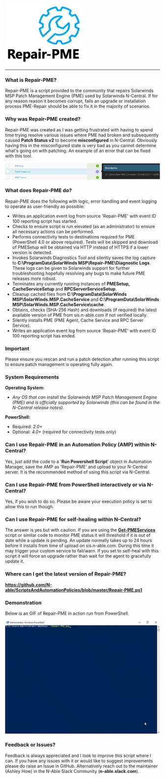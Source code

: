 ![Repair-PME Logo](https://github.com/N-able/ScriptsAndAutomationPolicies/blob/master/WikiFiles/Repair-PME/Repair-PME_Logo_Small.png)
***

### What is Repair-PME?

Repair-PME is a script provided to the community that repairs Solarwinds MSP Patch Management Engine (PME) used by Solarwinds N-Central. If for any reason reason it becomes corrupt, fails an upgrade or installation process PME-Repair should be able to fix it in the majority of scenarios. 

### Why was Repair-PME created?

Repair-PME was created as I was getting frustrated with having to spend time trying resolve various issues where PME had broken and subsequently caused **Patch Status v2** to become **misconfigured** in N-Central. Obviously having this in the misconfigured state is very bad as you cannot determine what's going on with patching. An example of an error that can be fixed with this tool.

![Patch_Status_v2_Misconfigured](https://github.com/N-able/ScriptsAndAutomationPolicies/blob/master/WikiFiles/Repair-PME/Patch_Status_v2_Misconfigured.png)

### What does Repair-PME do?

Repair-PME does the following with logic, error handling and event logging to operate as user-friendly as possible:
* Writes an application event log from source 'Repair-PME' with event ID 100 reporting script has started.
* Checks to ensure script is run elevated (as an administrator) to ensure all necessary actions can be performed.
* Performs connectivity tests to destinations required for PME (PowerShell 4.0 or above required). Tests will be skipped and download of PMESetup will be obtained via HTTP instead of HTTPS if a lower version is detected.
* Invokes Solarwinds Diagnostics Tool and silently saves the log capture to **C:\ProgramData\SolarWinds MSP\Repair-PME\Diagnostic Logs**. These logs can be given to Solarwinds support for further troubleshooting hopefully resolving any bugs to make future PME releases more robust.
* Terminates any currently running instances of **PMESetup,** **CacheServiceSetup** and **RPCServerServiceSetup**.
* Cleanup cached files from **C:\ProgramData\SolarWinds MSP\SolarWinds.MSP.CacheService** and **C:\ProgramData\SolarWinds MSP\SolarWinds.MSP.CacheService\cache**.
* Obtains, checks (SHA-256 Hash) and downloads (if required) the latest available version of PME from sis.n-able.com if not verified locally.
* Silently installs PME (PME Agent, Cache Service and RPC Server Service).
* Writes an application event log from source 'Repair-PME' with event ID 100 reporting script has ended.

### Important

Please ensure you rescan and run a patch detection after running this script to ensure patch management is operating fully again.

### System Requirements

**Operating System:**
* _Any OS that can install the Solarwinds MSP Patch Management Engine (PME) and is officially supported by Solarwinds (this can be found in the N-Central release notes)._

**PowerShell:**
* Required: _2.0+_
* Optional: _4.0+_ (required for connectivity tests only)

### Can I use Repair-PME in an Automation Policy (AMP) within N-Central?

Yes, just add the code to a '**Run Powershell Script**' object in Automation Manager, save the AMP as 'Repair-PME' and upload to your N-Central server. It is the recommended method of using this script via N-Central.

### Can I use Repair-PME from PowerShell interactively or via N-Central?

Yes, if you wish to do so. Please be aware your execution policy is set to allow this to run though.

### Can I use Repair-PME for self-healing within N-Central?

The answer is yes but with caution. If you are using the **[**Get-PMEServices**](https://github.com/N-able/ScriptsAndAutomationPolicies/blob/master/N-Central%20PME%20Services/Get-PMEServices.ps1)** script or similar code to monitor PME status it will threshold if it is out of date while a update is pending. An update normally takes up to 24 hours before it installs from time of upload on sis.n-able.com. During this time it may trigger your custom service to fail/warn. If you set to self-heal with this script it will force an upgrade rather than wait for the agent to gracefully update it.

### Where can I get the latest version of Repair-PME?
**https://github.com/N-able/ScriptsAndAutomationPolicies/blob/master/Repair-PME.ps1**

### Demonstration
Below is an GIF of Repair-PME in action run from PowerShell.

![Repair-PME Demo](https://github.com/N-able/ScriptsAndAutomationPolicies/blob/master/WikiFiles/Repair-PME/Repair-PME-Demo.gif)

### Feedback or Issues?

Feedback is always appreciated and I look to improve this script where I can. If you have any issues with it or would like to suggest improvements please do raise an Issue in GitHub. Alternatively reach out to the maintainer (Ashley How) in the N-Able Slack Community (**n-able.slack.com**).
